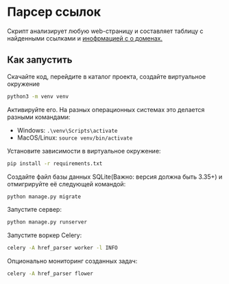 # Парсер ссылок

Скрипт анализирует любую web-страницу и составляет таблицу с найденными ссылками и [инофрмацией с о доменах.](https://api.domainsdb.info/v1/)

## Как запустить

Скачайте код, перейдите в каталог проекта,
создайте виртуальное окружение 

```sh
python3 -m venv venv
```
Активируйте его. На разных операционных системах это делается разными командами:
- Windows: `.\venv\Scripts\activate`
- MacOS/Linux: `source venv/bin/activate`


Установите зависимости в виртуальное окружение:
```sh
pip install -r requirements.txt
```
Создайте файл базы данных SQLite(Важно: версия должна быть 3.35+) и отмигрируйте её следующей командой:


```sh
python manage.py migrate
```

Запустите сервер:

```sh
python manage.py runserver
```
Запустите воркер Celery:
```sh
celery -A href_parser worker -l INFO
```
Опционально мониторинг созданных задач:
```sh
celery -A href_parser flower
```
